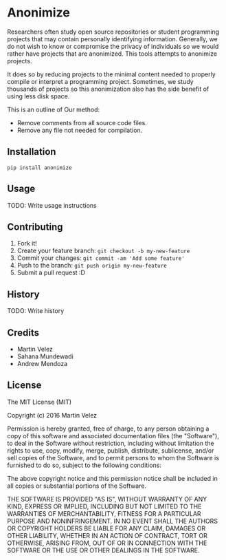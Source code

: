 Anonimize
============

Researchers often study open source repositories or student programming projects
that may contain personally identifying information. 
Generally, we do not wish to know or compromise the privacy of individuals so we
would rather have projects that are anonimized.
This tools attempts to anonimize projects.

It does so by reducing projects to the minimal content needed to properly
compile or interpret a programming project.
Sometimes, we study thousands of projects so this anonimization also has the
side benefit of using less disk space.

This is an outline of Our method:
* Remove comments from all source code files.
* Remove any file not needed for compilation.

## Installation

    pip install anonimize

## Usage

TODO: Write usage instructions

## Contributing

1. Fork it!
2. Create your feature branch: `git checkout -b my-new-feature`
3. Commit your changes: `git commit -am 'Add some feature'`
4. Push to the branch: `git push origin my-new-feature`
5. Submit a pull request :D

## History

TODO: Write history

## Credits

* Martin Velez
* Sahana Mundewadi
* Andrew Mendoza

## License

The MIT License (MIT)

Copyright (c) 2016 Martin Velez

Permission is hereby granted, free of charge, to any person obtaining a copy
of this software and associated documentation files (the "Software"), to deal
in the Software without restriction, including without limitation the rights
to use, copy, modify, merge, publish, distribute, sublicense, and/or sell
copies of the Software, and to permit persons to whom the Software is
furnished to do so, subject to the following conditions:

The above copyright notice and this permission notice shall be included in all
copies or substantial portions of the Software.

THE SOFTWARE IS PROVIDED "AS IS", WITHOUT WARRANTY OF ANY KIND, EXPRESS OR
IMPLIED, INCLUDING BUT NOT LIMITED TO THE WARRANTIES OF MERCHANTABILITY,
FITNESS FOR A PARTICULAR PURPOSE AND NONINFRINGEMENT. IN NO EVENT SHALL THE
AUTHORS OR COPYRIGHT HOLDERS BE LIABLE FOR ANY CLAIM, DAMAGES OR OTHER
LIABILITY, WHETHER IN AN ACTION OF CONTRACT, TORT OR OTHERWISE, ARISING FROM,
OUT OF OR IN CONNECTION WITH THE SOFTWARE OR THE USE OR OTHER DEALINGS IN THE
SOFTWARE.
